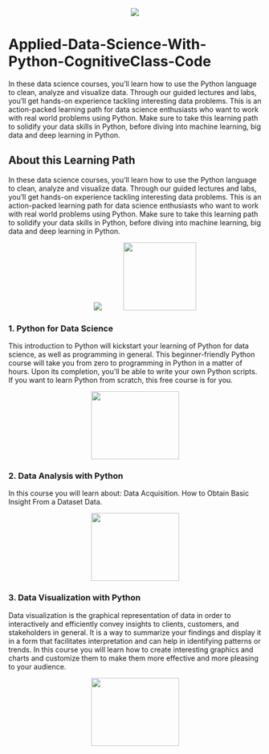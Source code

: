 <p align="center">
  <img src="https://cognitiveclass.ai/system/portals/logos/5ebc/7166/a5ad/b600/013d/76aa/original/cc-logo.png" />
</p> 

# Applied-Data-Science-With-Python-CognitiveClass-Code
In these data science courses, you’ll learn how to use the Python language to clean, analyze and visualize data. Through our guided lectures and labs, you’ll get hands-on experience tackling interesting data problems. This is an action-packed learning path for data science enthusiasts who want to work with real world problems using Python. Make sure to take this learning path to solidify your data skills in Python, before diving into machine learning, big data and deep learning in Python.

## About this Learning Path
In these data science courses, you’ll learn how to use the Python language to clean, analyze and visualize data. Through our guided lectures and labs, you’ll get hands-on experience tackling interesting data problems. This is an action-packed learning path for data science enthusiasts who want to work with real world problems using Python. Make sure to take this learning path to solidify your data skills in Python, before diving into machine learning, big data and deep learning in Python.

<p align="center">
  <img hspace="40" src="https://cognitiveclass.ai/system/learning_paths/logos/5f7c/8431/b1e5/0300/01f0/a084/original/content_NN400x400-icon-Applied-Data-Science-With-Python-120x120-c-default.png" />
  
  <img width="145" height="135" src="https://images.credly.com/images/73ac7b07-679c-4c0e-94d9-8b9dc11efe59/Applied_Data_Science_with_Python.png" />
</p>

### 1. Python for Data Science
This introduction to Python will kickstart your learning of Python for data science, as well as programming in general. This beginner-friendly Python course will take you from zero to programming in Python in a matter of hours. Upon its completion, you'll be able to write your own Python scripts. If you want to learn Python from scratch, this free course is for you.

<p align="center">
  <img width="175" height="135" src="https://courses.cognitiveclass.ai/asset-v1:CognitiveClass+PY0101EN+v3+type@asset+block@course_card.png" />
</p> 

### 2. Data Analysis with Python
In this course you will learn about: Data Acquisition. How to Obtain Basic Insight From a Dataset Data.

<p align="center">
  <img width="175" height="135" src="https://courses.cognitiveclass.ai/asset-v1:CognitiveClass+DA0101EN+v1+type@asset+block@course_card.png" />
</p> 

### 3. Data Visualization with Python
Data visualization is the graphical representation of data in order to interactively and efficiently convey insights to clients, customers, and stakeholders in general. It is a way to summarize your findings and display it in a form that facilitates interpretation and can help in identifying patterns or trends. In this course you will learn how to create interesting graphics and charts and customize them to make them more effective and more pleasing to your audience.

<p align="center">
  <img width="175" height="135" src="https://courses.cognitiveclass.ai/asset-v1:CognitiveClass+DV0101EN+v2+type@asset+block@course_card.png" />
</p> 

